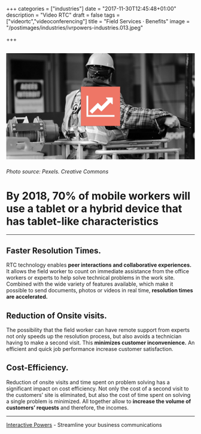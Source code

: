 +++
categories = ["industries"]
date = "2017-11-30T12:45:48+01:00"
description = "Video RTC"
draft = false
tags = ["videortc","videoconferencing"]
title = "Field Services · Benefits"
image = "/postimages/industries/ivrpowers-industries.013.jpeg"

+++


![field worker](/postimages/industries/ivrpowers-industries.013.jpeg)
-----------
###### Photo source: Pexels. Creative Commons

# By 2018, 70% of mobile workers will use a tablet or a hybrid device that has tablet-like characteristics
---


## Faster Resolution Times.

RTC technology enables **peer interactions and collaborative experiences.** It allows the field worker to count on immediate assistance from the office workers or experts to help solve technical problems in the work site. Combined with the wide variety of features available, which make it possible to send documents, photos or videos in real time, **resolution times are accelerated.**


## Reduction of Onsite visits.

The possibility that the field worker can have remote support from experts not only speeds up the resolution process, but also avoids a technician having to make a second visit. This **minimizes customer inconvenience.** An efficient and quick job performance increase customer satisfaction.


## Cost-Efficiency.

Reduction of onsite visits and time spent on problem solving has a significant impact on cost efficiency. Not only the cost of a second visit to the customers’ site is eliminated, but also the cost of time spent on solving a single problem is minimized. All together allow to **increase the volume of customers’ requests** and therefore, the incomes.


---
[Interactive Powers](http://www.ivrpowers.com/) - Streamline your business communications




